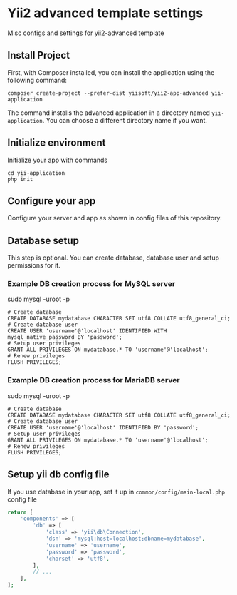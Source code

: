 # Yii2 advanced template settings
Misc configs and settings for yii2-advanced template

## Install Project

First, with Composer installed, you can install the application using the following command:

    composer create-project --prefer-dist yiisoft/yii2-app-advanced yii-application

The command installs the advanced application in a directory named `yii-application`. You can choose a different
directory name if you want.

## Initialize environment

Initialize your app with commands

    cd yii-application
    php init

## Configure your app

Configure your server and app as shown in config files of this repository.

## Database setup

This step is optional. You can create database, database user and setup permissions for it.

### Example DB creation process for MySQL server

sudo mysql -uroot -p
```mysql
# Create database
CREATE DATABASE mydatabase CHARACTER SET utf8 COLLATE utf8_general_ci;
# Create database user
CREATE USER 'username'@'localhost' IDENTIFIED WITH mysql_native_password BY 'password';
# Setup user privileges
GRANT ALL PRIVILEGES ON mydatabase.* TO 'username'@'localhost';
# Renew privileges
FLUSH PRIVILEGES;
```

### Example DB creation process for MariaDB server

sudo mysql -uroot -p
```mysql
# Create database
CREATE DATABASE mydatabase CHARACTER SET utf8 COLLATE utf8_general_ci;
# Create database user
CREATE USER 'username'@'localhost' IDENTIFIED BY 'password';
# Setup user privileges
GRANT ALL PRIVILEGES ON mydatabase.* TO 'username'@'localhost';
# Renew privileges
FLUSH PRIVILEGES;
```

## Setup yii db config file

If you use database in your app, set it up in `common/config/main-local.php` config file

```php
return [
    'components' => [
        'db' => [
            'class' => 'yii\db\Connection',
            'dsn' => 'mysql:host=localhost;dbname=mydatabase',
            'username' => 'username',
            'password' => 'password',
            'charset' => 'utf8',
        ],
        // ...
    ],
];
```
